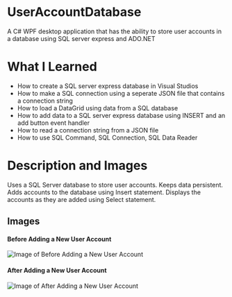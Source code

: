 # UserAccountDatabase
A C# WPF desktop application that has the ability to store user accounts in a database using SQL server express and ADO.NET

# What I Learned
* How to create a SQL server express database in Visual Studios
* How to make a SQL connection using a seperate JSON file that contains a connection string
* How to load a DataGrid using data from a SQL database
* How to add data to a SQL server express database using INSERT and an add button event handler
* How to read a connection string from a JSON file
* How to use SQL Command, SQL Connection, SQL Data Reader

# Description and Images
Uses a SQL Server database to store user accounts. Keeps data persistent. Adds accounts to the database using Insert statement. Displays the accounts as they are added using Select statement.

## Images
#### Before Adding a New User Account
![Image of Before Adding a New User Account](https://github.com/negrt/cv/blob/master/images/ADO.NET.PNG?raw=true)

#### After Adding a New User Account
![Image of After Adding a New User Account](https://github.com/negrt/cv/blob/master/images/ADO.NET2.PNG?raw=true)
